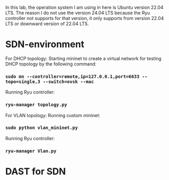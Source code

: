 In this lab, the operation system I am using in here is Ubuntu version 22.04 LTS. The reason I do not use the version 24.04 LTS because the Ryu controller not supports for that version, it only supports from version 22.04 LTS or downward version of 22.04 LTS.


# SDN-environment

For DHCP topology:
  Starting mininet to create a virtual network for testing DHCP topology by the following command:

  ### `sudo mn --controller=remote,ip=127.0.0.1,port=6633 --topo=single,3 --switch=ovsk --mac`
  
  Running Ryu controller:
  
  ### `ryu-manager topology.py`


For VLAN topology:
  Running custom mininet:

  ### `sudo python vlan_mininet.py`

  Running Ryu controller:

  ### `ryu-manager Vlan.py`

# DAST for SDN
